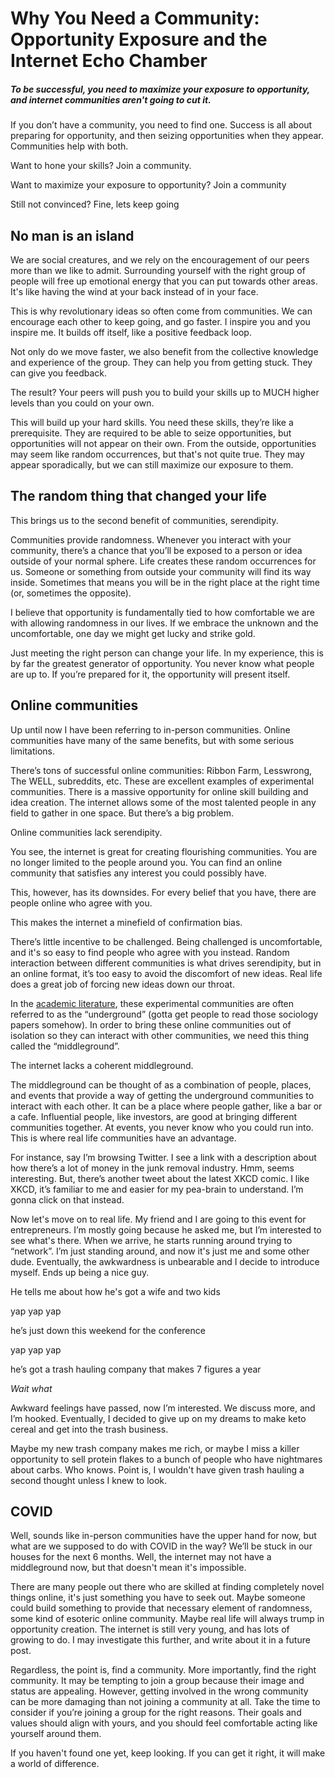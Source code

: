 # Why You Need a Community: Opportunity Exposure and the Internet Echo Chamber
##### To be successful, you need to maximize your exposure to opportunity, and internet communities aren't going to cut it.

If you don’t have a community, you need to find one. Success is all about preparing for opportunity, and then seizing opportunities when they appear. Communities help with both.

Want to hone your skills? Join a community.

Want to maximize your exposure to opportunity? Join a community

Still not convinced? Fine, lets keep going

## No man is an island
We are social creatures, and we rely on the encouragement of our peers more than we like to admit. Surrounding yourself with the right group of people will free up emotional energy that you can put towards other areas. It's like having the wind at your back instead of in your face.

This is why revolutionary ideas so often come from communities. We can encourage each other to keep going, and go faster. I inspire you and you inspire me. It builds off itself, like a positive feedback loop.

Not only do we move faster, we also benefit from the collective knowledge and experience of the group. They can help you from getting stuck. They can give you feedback.

The result? Your peers will push you to build your skills up to MUCH higher levels than you could on your own.

This will build up your hard skills. You need these skills, they’re like a prerequisite. They are required to be able to seize opportunities, but opportunities will not appear on their own. From the outside, opportunities may seem like random occurrences, but that's not quite true. They may appear sporadically, but we can still maximize our exposure to them.

## The random thing that changed your life
This brings us to the second benefit of communities, serendipity.

Communities provide randomness. Whenever you interact with your community, there’s a chance that you’ll be exposed to a person or idea outside of your normal sphere. Life creates these random occurrences for us. Someone or something from outside your community will find its way inside. Sometimes that means you will be in the right place at the right time (or, sometimes the opposite).

I believe that opportunity is fundamentally tied to how comfortable we are with allowing randomness in our lives. If we embrace the unknown and the uncomfortable, one day we might get lucky and strike gold.

Just meeting the right person can change your life. In my experience, this is by far the greatest generator of opportunity. You never know what people are up to. If you’re prepared for it, the opportunity will present itself.

## Online communities
Up until now I have been referring to in-person communities. Online communities have many of the same benefits, but with some serious limitations.

There’s tons of successful online communities: Ribbon Farm, Lesswrong, The WELL, subreddits, etc. These are excellent examples of experimental communities. There is a massive opportunity for online skill building and idea creation. The internet allows some of the most talented people in any field to gather in one space. But there’s a big problem.

Online communities lack serendipity.

You see, the internet is great for creating flourishing communities. You are no longer limited to the people around you. You can find an online community that satisfies any interest you could possibly have.

This, however, has its downsides. For every belief that you have, there are people online who agree with you.

This makes the internet a minefield of confirmation bias.

There’s little incentive to be challenged. Being challenged is uncomfortable, and it's so easy to find people who agree with you instead. Random interaction between different communities is what drives serendipity, but in an online format, it’s too easy to avoid the discomfort of new ideas. Real life does a great job of forcing new ideas down our throat.

In the [academic literature](https://www.tandfonline.com/doi/full/10.1080/13662710903573869), these experimental communities are often referred to as the “underground” (gotta get people to read those sociology papers somehow). In order to bring these online communities out of isolation so they can interact with other communities, we need this thing called the “middleground”.

The internet lacks a coherent middleground.

The middleground can be thought of as a combination of people, places, and events that provide a way of getting the underground communities to interact with each other. It can be a place where people gather, like a bar or a cafe. Influential people, like investors, are good at bringing different communities together. At events, you never know who you could run into. This is where real life communities have an advantage.

For instance, say I’m browsing Twitter. I see a link with a description about how there’s a lot of money in the junk removal industry. Hmm, seems interesting. But, there’s another tweet about the latest XKCD comic. I like XKCD, it’s familiar to me and easier for my pea-brain to understand. I’m gonna click on that instead.

Now let's move on to real life. My friend and I are going to this event for entrepreneurs. I’m mostly going because he asked me, but I’m interested to see what's there. When we arrive, he starts running around trying to “network”. I’m just standing around, and now it's just me and some other dude. Eventually, the awkwardness is unbearable and I decide to introduce myself. Ends up being a nice guy.

He tells me about how he's got a wife and two kids

yap yap yap

he’s just down this weekend for the conference

yap yap yap

he’s got a trash hauling company that makes 7 figures a year

_Wait what_

Awkward feelings have passed, now I’m interested. We discuss more, and I’m hooked. Eventually, I decided to give up on my dreams to make keto cereal and get into the trash business.

Maybe my new trash company makes me rich, or maybe I miss a killer opportunity to sell protein flakes to a bunch of people who have nightmares about carbs. Who knows. Point is, I wouldn't have given trash hauling a second thought unless I knew to look.

## COVID
Well, sounds like in-person communities have the upper hand for now, but what are we supposed to do with COVID in the way? We’ll be stuck in our houses for the next 6 months. Well, the internet may not have a middleground now, but that doesn't mean it's impossible.

There are many people out there who are skilled at finding completely novel things online, it's just something you have to seek out. Maybe someone could build something to provide that necessary element of randomness, some kind of esoteric online community. Maybe real life will always trump in opportunity creation. The internet is still very young, and has lots of growing to do. I may investigate this further, and write about it in a future post.

Regardless, the point is, find a community. More importantly, find the right community. It may be tempting to join a group because their image and status are appealing. However, getting involved in the wrong community can be more damaging than not joining a community at all. Take the time to consider if you’re joining a group for the right reasons. Their goals and values should align with yours, and you should feel comfortable acting like yourself around them.

If you haven't found one yet, keep looking. If you can get it right, it will make a world of difference.
